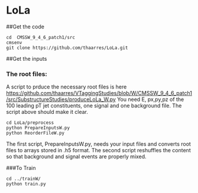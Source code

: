 # LoLa

##Get the code

```
cd  CMSSW_9_4_6_patch1/src
cmsenv
git clone https://github.com/thaarres/LoLa.git
```

##Get the inputs

### The root files:
A script to prduce the necessary root files is here https://github.com/thaarres/VTaggingStudies/blob/W/CMSSW_9_4_6_patch1/src/SubstructureStudies/produceLoLa_W.py
You need E, px,py,pz of the 100 leading pT jet constituents, one signal and one background file. The script above should make it clear.

```
cd LoLa/preprocess
python PrepareInputsW.py
python ReorderFileW.py 
```
The first script, PrepareInputsW.py, needs your input files and converts root files to arrays stored in .h5 format. The second script reshuffles the content so that background and signal events are properly mixed.

###To Train
```
cd ../trainW/
python train.py 
```
